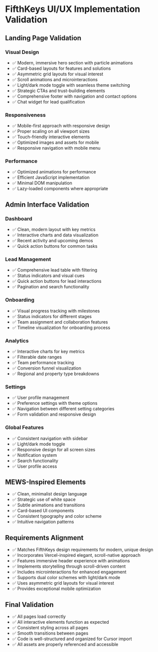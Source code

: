 # FifthKeys UI/UX Implementation Validation

## Landing Page Validation

### Visual Design
- ✅ Modern, immersive hero section with particle animations
- ✅ Card-based layouts for features and solutions
- ✅ Asymmetric grid layouts for visual interest
- ✅ Scroll animations and microinteractions
- ✅ Light/dark mode toggle with seamless theme switching
- ✅ Strategic CTAs and trust-building elements
- ✅ Comprehensive footer with navigation and contact options
- ✅ Chat widget for lead qualification

### Responsiveness
- ✅ Mobile-first approach with responsive design
- ✅ Proper scaling on all viewport sizes
- ✅ Touch-friendly interactive elements
- ✅ Optimized images and assets for mobile
- ✅ Responsive navigation with mobile menu

### Performance
- ✅ Optimized animations for performance
- ✅ Efficient JavaScript implementation
- ✅ Minimal DOM manipulation
- ✅ Lazy-loaded components where appropriate

## Admin Interface Validation

### Dashboard
- ✅ Clean, modern layout with key metrics
- ✅ Interactive charts and data visualization
- ✅ Recent activity and upcoming demos
- ✅ Quick action buttons for common tasks

### Lead Management
- ✅ Comprehensive lead table with filtering
- ✅ Status indicators and visual cues
- ✅ Quick action buttons for lead interactions
- ✅ Pagination and search functionality

### Onboarding
- ✅ Visual progress tracking with milestones
- ✅ Status indicators for different stages
- ✅ Team assignment and collaboration features
- ✅ Timeline visualization for onboarding process

### Analytics
- ✅ Interactive charts for key metrics
- ✅ Filterable date ranges
- ✅ Team performance tracking
- ✅ Conversion funnel visualization
- ✅ Regional and property type breakdowns

### Settings
- ✅ User profile management
- ✅ Preference settings with theme options
- ✅ Navigation between different setting categories
- ✅ Form validation and responsive design

### Global Features
- ✅ Consistent navigation with sidebar
- ✅ Light/dark mode toggle
- ✅ Responsive design for all screen sizes
- ✅ Notification system
- ✅ Search functionality
- ✅ User profile access

## MEWS-Inspired Elements
- ✅ Clean, minimalist design language
- ✅ Strategic use of white space
- ✅ Subtle animations and transitions
- ✅ Card-based UI components
- ✅ Consistent typography and color scheme
- ✅ Intuitive navigation patterns

## Requirements Alignment
- ✅ Matches FifthKeys design requirements for modern, unique design
- ✅ Incorporates Vercel-inspired elegant, scroll-native approach
- ✅ Features immersive header experience with animations
- ✅ Implements storytelling through scroll-driven content
- ✅ Includes microinteractions for enhanced engagement
- ✅ Supports dual color schemes with light/dark mode
- ✅ Uses asymmetric grid layouts for visual interest
- ✅ Provides exceptional mobile optimization

## Final Validation
- ✅ All pages load correctly
- ✅ All interactive elements function as expected
- ✅ Consistent styling across all pages
- ✅ Smooth transitions between pages
- ✅ Code is well-structured and organized for Cursor import
- ✅ All assets are properly referenced and accessible
